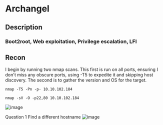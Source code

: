 # Archangel

## Description

### Boot2root, Web exploitation, Privilege escalation, LFI

## Recon
I begin by running two nmap scans. This first is run on all ports, ensuring I don't miss any obscure ports, using -T5 to expedite it and skipping host discovery. The second is to gather the version and OS for the target. 
```
nmap -T5 -Pn -p- 10.10.102.184
```


```
nmap -sV -O -p22,80 10.10.102.184
```
![image](https://github.com/user-attachments/assets/d25c18f6-96ce-45e7-8ce7-dcac36cd9ce4)


Question 1 Find a different hostname
![image](https://github.com/user-attachments/assets/bd68d775-75c0-4b03-a972-c3240b73275d)

